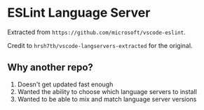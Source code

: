 # ESLint Language Server

Extracted from `https://github.com/microsoft/vscode-eslint`.

Credit to `hrsh7th/vscode-langservers-extracted` for the original.

## Why another repo?

1. Doesn't get updated fast enough
2. Wanted the ability to choose which language servers to install
3. Wanted to be able to mix and match language server versions
